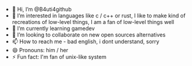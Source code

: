 - 👋 Hi, I’m @B4uti4github
- 👀 I’m interested in languages ​​like c / c++ or rust, I like to make kind of recreations of low-level things, I am a fan of low-level things well
- 🌱 I’m currently learning gamedev
- 💞️ I’m looking to collaborate on new open sources alternatives
- 📫 How to reach me - bad english, i dont understand, sorry
- 😄 Pronouns: him / her
- ⚡ Fun fact: I'm fan of unix-like system

<!---
B4uti4github/B4uti4github is a ✨ special ✨ repository because its `README.md` (this file) appears on your GitHub profile.
You can click the Preview link to take a look at your changes.
--->
